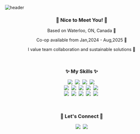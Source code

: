 <!--
**Ko-dany/Ko-dany** is a ✨ _special_ ✨ repository because its `README.md` (this file) appears on your GitHub profile.

Here are some ideas to get you started:

- 🔭 I’m currently working on ...
- 🌱 I’m currently learning ...
- 👯 I’m looking to collaborate on ...
- 🤔 I’m looking for help with ...
- 💬 Ask me about ...
- 📫 How to reach me: ...
- 😄 Pronouns: ...
- ⚡ Fun fact: ...
-->

![header](https://capsule-render.vercel.app/api?type=venom&color=auto&height=250&section=header&text=Hi,%20I'm%20Dany!&fontSize=90)
<h3 align="center">👋 Nice to Meet You! 👋</h3>
<div align="center">
  <p>Based on Waterloo, ON, Canada 🍂</p>
  <p>Co-op available from Jan,2024 - Aug,2025 🌱</p>
  <p>I value team collaboration and sustainable solutions 💓</p>
</div>
<br>
<h3 align="center">✨ My Skills ✨</h3>
<p align="center">
  <!-- Languages -->
  <img src="https://img.shields.io/badge/Javascript-F7DF1E?style=flat-square&logo=javascript&logoColor=white"/></a>&nbsp 
  <img src="https://img.shields.io/badge/Typescript-3178C6?style=flat-square&logo=typescript&logoColor=white"/></a>&nbsp 
  <img src="https://img.shields.io/badge/C%23-006600?style=flat-square&logo=C%23&logoColor=white"/></a>&nbsp 
<!--   <img src="https://img.shields.io/badge/Java-007396?style=flat-square&logo=Java&logoColor=white"/></a>&nbsp -->
  <img src="https://img.shields.io/badge/Python-004088?style=flat-square&logo=Python&logoColor=white"/></a>&nbsp 

  <!-- Framework & Library -->
  <br>
  <img src="https://img.shields.io/badge/ASP.NET-A9225C?style=flat-square&logo=dotnet&logoColor=white"/></a>&nbsp 
  <img src="https://img.shields.io/badge/React.js-61DAFB?style=flat-square&logo=React&logoColor=black"/></a>&nbsp 
  <img src="https://img.shields.io/badge/Flask-000000?style=flat-square&logo=flask&logoColor=white"/></a>&nbsp 
  <img src="https://img.shields.io/badge/Bootstrap-7952B3?style=flat-square&logo=bootstrap&logoColor=white"/></a>&nbsp
  <img src="https://img.shields.io/badge/Node.js-339933?style=flat-square&logo=Node.js&logoColor=white"/></a>&nbsp

  <!-- Others -->
  <br>
  <img src="https://img.shields.io/badge/Mysql-feca57?style=flat-square&logo=MySql&logoColor=black"/></a>&nbsp 
  <img src="https://img.shields.io/badge/DevOps-CB2E6D?style=flat-square&logo=azuredevops&logoColor=white"/></a>&nbsp 
  <img src="https://img.shields.io/badge/Linux-E95420?style=flat-square&logo=linux&logoColor=white"/></a>&nbsp
  <img src="https://img.shields.io/badge/Jenkins-D24939?style=flat-square&logo=Jenkins&logoColor=white"/></a>&nbsp
  <img src="https://img.shields.io/badge/Bitbucket-0052CC?style=flat-square&logo=Bitbucket&logoColor=white"/></a>&nbsp
</p>
<br>
<h3 align="center">🐌 Let's Connect 🐌</h3>
<p align="center">
  <a target="_blank" href="https://www.linkedin.com/in/dahyun-dany-ko/"><img src="https://img.shields.io/badge/Linkedin-0A66C2?style=flat-square&logo=linkedin&logoColor=white&link=https://www.linkedin.com/in/dahyun-dany-ko/"/></a>&nbsp
  <!--<a href="https://www.instagram.com/hye_inisfree/"><img src="https://img.shields.io/badge/Instagram-E4405F?style=flat-square&logo=Instagram&logoColor=white&link=https://www.instagram.com/hye_inisfree/"/></a>&nbsp-->
  <a href="mailto:iamgo910@gmail.com"><img src="https://img.shields.io/badge/Gmail-d14836?style=flat-square&logo=Gmail&logoColor=white&link=iamgo910@gmail.com"/></a>
</p>
<br><br>
<!--
<div align="center">
  <a href="https://github.com/Ko-dany/github-readme-stats">
    <img height=200 src="https://github-readme-stats.vercel.app/api?username=Ko-dany" />
  </a>
</div>
-->







<!-- May/May not be used in the future -->
<!--![Anurag's GitHub stats](https://github-readme-stats.vercel.app/api?username=Ko-dany&show_icons=true&theme=transparent)-->

<!--![Top Langs](https://github-readme-stats.vercel.app/api/top-langs/?username=Ko-dany&layout=compact)-->


<!--
- 🎓 I'm currently in 2nd year of Computer Programming & Analysis at Conestoga College.
- 💻 I'm learning **C#**, **JavaScript**,**Python** and **Java**.
- 📓 I use **ASP.NET Core**, **React.js**, **Flask** and **MySQL**.
- ✨ I'm looking for a co-op opportunity **starting from May 2024, with 4-16 months** of flexibility.
- 😆 I enjoy rock climbing and watching tv shows.

### **Contact Information:**
-->


<!--📫 <a href="https://ko-dany.github.io/" target="_blank" rel="noopener noreferrer">My Website</a>
<br>
🔗 <a href="https://www.linkedin.com/in/dahyun-dany-ko/" target="_blank" rel="noopener noreferrer">LinkedIn</a>
<br>
📧 <a href="mailto:iamgo910@gmail.com">iamgo910@gmail.com</a>

### **Languages and Tools:**

<html>
  <div>
    <img
      src="./logo/csharp_logo.png"
      width="50"
    />
    <img
      src="./logo/javascript_logo.png"
      width="50"
    />
    <img
      src="./logo/java_logo.png"
      width="50"
    />
    <img
      src="./logo/python_logo.png"
      width="50"
    />
    <img
      src="./logo/dotnet_logo.png"
      width="50"
    />
    <img
      src="./logo/react_logo.png"
      width="50"
    />
    <img
      src="./logo/flask_logo.png"
      width="50"
    />
            <img
      src="./logo/mysql_logo.png"
      width="50"
    />
    <img
      src="./logo/github_logo.png"
      width="50"
    />
  </div>
</html>
-->

